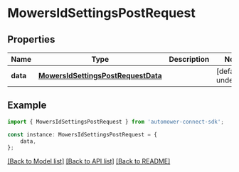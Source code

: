 # MowersIdSettingsPostRequest


## Properties

Name | Type | Description | Notes
------------ | ------------- | ------------- | -------------
**data** | [**MowersIdSettingsPostRequestData**](MowersIdSettingsPostRequestData.md) |  | [default to undefined]

## Example

```typescript
import { MowersIdSettingsPostRequest } from 'automower-connect-sdk';

const instance: MowersIdSettingsPostRequest = {
    data,
};
```

[[Back to Model list]](../README.md#documentation-for-models) [[Back to API list]](../README.md#documentation-for-api-endpoints) [[Back to README]](../README.md)
